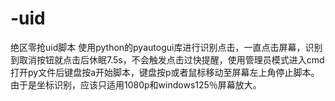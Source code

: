 # -uid
绝区零抢uid脚本
使用python的pyautogui库进行识别点击，一直点击屏幕，识别到取消按钮就点击后休眠7.5s，不会触发点击过快提醒，使用管理员模式进入cmd打开py文件后键盘按a开始脚本，键盘按p或者鼠标移动至屏幕左上角停止脚本。
由于是坐标识别，应该只适用1080p和windows125％屏幕放大。
